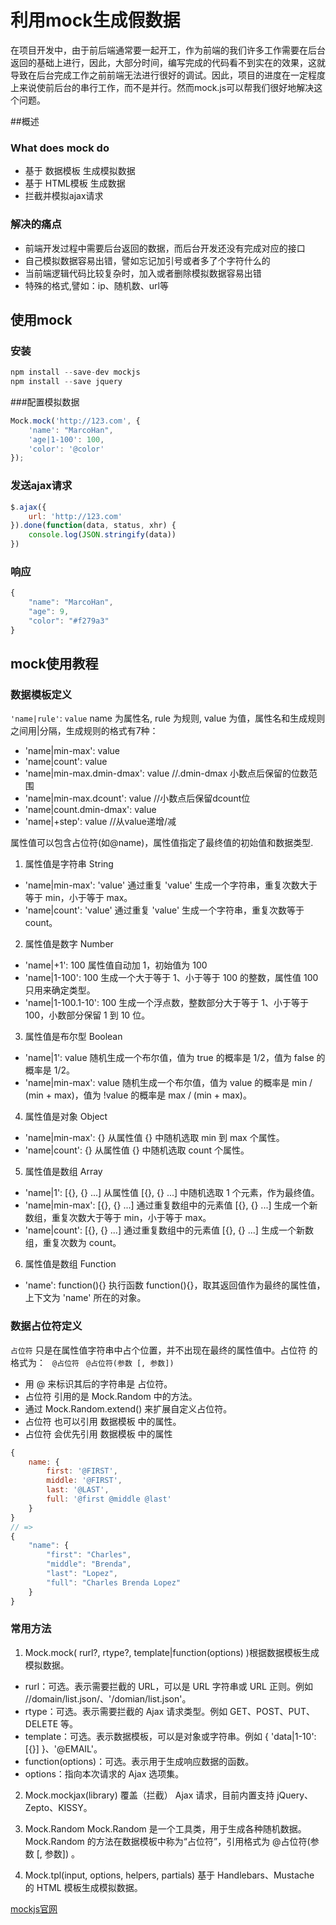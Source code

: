 # 利用mock生成假数据
在项目开发中，由于前后端通常要一起开工，作为前端的我们许多工作需要在后台返回的基础上进行，因此，大部分时间，编写完成的代码看不到实在的效果，这就导致在后台完成工作之前前端无法进行很好的调试。因此，项目的进度在一定程度上来说使前后台的串行工作，而不是并行。然而mock.js可以帮我们很好地解决这个问题。

##概述
### What does mock do
- 基于 数据模板 生成模拟数据
- 基于 HTML模板 生成数据
- 拦截并模拟ajax请求

### 解决的痛点
- 前端开发过程中需要后台返回的数据，而后台开发还没有完成对应的接口
- 自己模拟数据容易出错，譬如忘记加引号或者多了个字符什么的
- 当前端逻辑代码比较复杂时，加入或者删除模拟数据容易出错
- 特殊的格式,譬如：ip、随机数、url等

## 使用mock
### 安装
```js
npm install --save-dev mockjs
npm install --save jquery
```

###配置模拟数据
```js
Mock.mock('http://123.com', {
    'name': "MarcoHan",
    'age|1-100': 100,
    'color': '@color'
});
```

### 发送ajax请求
```js
$.ajax({
    url: 'http://123.com'
}).done(function(data, status, xhr) {
    console.log(JSON.stringify(data))
})
```

### 响应
```js
{
    "name": "MarcoHan",
    "age": 9,
    "color": "#f279a3"
}
```

## mock使用教程
### 数据模板定义
`'name|rule'`: `value` name 为属性名, rule 为规则, value 为值，属性名和生成规则之间用|分隔，生成规则的格式有7种：
- 'name|min-max': value
- 'name|count': value
- 'name|min-max.dmin-dmax': value //.dmin-dmax 小数点后保留的位数范围
- 'name|min-max.dcount': value //小数点后保留dcount位
- 'name|count.dmin-dmax': value 
- 'name|+step': value //从value递增/减

属性值可以包含占位符(如@name)，属性值指定了最终值的初始值和数据类型.

1. 属性值是字符串 String
- 'name|min-max': 'value' 通过重复 'value' 生成一个字符串，重复次数大于等于 min，小于等于 max。
- 'name|count': 'value' 通过重复 'value' 生成一个字符串，重复次数等于 count。

2. 属性值是数字 Number
- 'name|+1': 100 属性值自动加 1，初始值为 100
- 'name|1-100': 100 生成一个大于等于 1、小于等于 100 的整数，属性值 100 只用来确定类型。
- 'name|1-100.1-10': 100 生成一个浮点数，整数部分大于等于 1、小于等于 100，小数部分保留 1 到 10 位。

3. 属性值是布尔型 Boolean
- 'name|1': value 随机生成一个布尔值，值为 true 的概率是 1/2，值为 false 的概率是 1/2。
- 'name|min-max': value 随机生成一个布尔值，值为 value 的概率是 min / (min + max)，值为 !value 的概率是 max / (min + max)。

4. 属性值是对象 Object
- 'name|min-max': {} 从属性值 {} 中随机选取 min 到 max 个属性。
- 'name|count': {} 从属性值 {} 中随机选取 count 个属性。

5. 属性值是数组 Array
- 'name|1': [{}, {} ...] 从属性值 [{}, {} ...] 中随机选取 1 个元素，作为最终值。
- 'name|min-max': [{}, {} ...] 通过重复数组中的元素值 [{}, {} ...] 生成一个新数组，重复次数大于等于 min，小于等于 max。
- 'name|count': [{}, {} ...] 通过重复数组中的元素值 [{}, {} ...] 生成一个新数组，重复次数为 count。

6. 属性值是数组 Function
- 'name': function(){} 执行函数 function(){}，取其返回值作为最终的属性值，上下文为 'name' 所在的对象。

### 数据占位符定义
`占位符` 只是在属性值字符串中占个位置，并不出现在最终的属性值中。占位符 的格式为：
` @占位符`
` @占位符(参数 [, 参数])`

- 用 @ 来标识其后的字符串是 占位符。
- 占位符 引用的是 Mock.Random 中的方法。
- 通过 Mock.Random.extend() 来扩展自定义占位符。
- 占位符 也可以引用 数据模板 中的属性。
- 占位符 会优先引用 数据模板 中的属性

```js
{
    name: {
        first: '@FIRST',
        middle: '@FIRST',
        last: '@LAST',
        full: '@first @middle @last'
    }
}
// =>
{
    "name": {
        "first": "Charles",
        "middle": "Brenda",
        "last": "Lopez",
        "full": "Charles Brenda Lopez"
    }
}
```

### 常用方法
1. Mock.mock( rurl?, rtype?, template|function(options) )根据数据模板生成模拟数据。
- rurl：可选。表示需要拦截的 URL，可以是 URL 字符串或 URL 正则。例如 /\/domain\/list.json/、'/domian/list.json'。
- rtype：可选。表示需要拦截的 Ajax 请求类型。例如 GET、POST、PUT、DELETE 等。
- template：可选。表示数据模板，可以是对象或字符串。例如 { 'data|1-10':[{}] }、'@EMAIL'。
- function(options)：可选。表示用于生成响应数据的函数。
- options：指向本次请求的 Ajax 选项集。

2. Mock.mockjax(library)
覆盖（拦截） Ajax 请求，目前内置支持 jQuery、Zepto、KISSY。

3. Mock.Random
Mock.Random 是一个工具类，用于生成各种随机数据。Mock.Random 的方法在数据模板中称为“占位符”，引用格式为 @占位符(参数 [, 参数]) 。

4. Mock.tpl(input, options, helpers, partials) 
基于 Handlebars、Mustache 的 HTML 模板生成模拟数据。

[mockjs官网](http://mockjs.com/)